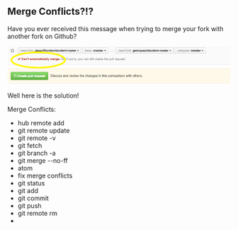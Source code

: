 ## Merge Conflicts?!?

Have you ever received this message when trying to merge your fork with another fork on Github?

![Can't Merge](img/CantMerge.png)

Well here is the solution!


Merge Conflicts:
* hub remote add
* git remote update
* git remote -v
* git fetch
* git branch -a
* git merge --no-ff
* atom
* fix merge conflicts
* git status
* git add
* git commit
* git push
* git remote rm
*
